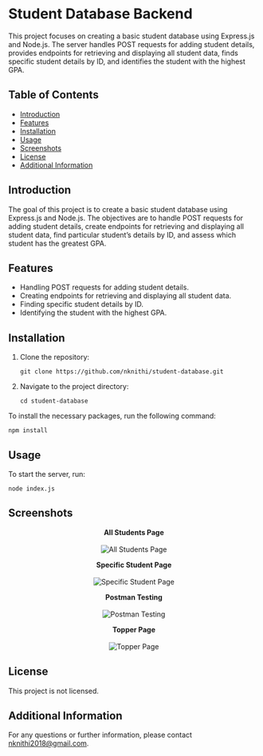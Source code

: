 # Student Database Backend

This project focuses on creating a basic student database using Express.js and Node.js. The server handles POST requests for adding student details, provides endpoints for retrieving and displaying all student data, finds specific student details by ID, and identifies the student with the highest GPA.

## Table of Contents

- [Introduction](#introduction)
- [Features](#features)
- [Installation](#installation)
- [Usage](#usage)
- [Screenshots](#screenshots)
- [License](#license)
- [Additional Information](#additional-information)

## Introduction

The goal of this project is to create a basic student database using Express.js and Node.js. The objectives are to handle POST requests for adding student details, create endpoints for retrieving and displaying all student data, find particular student’s details by ID, and assess which student has the greatest GPA.

## Features

- Handling POST requests for adding student details.
- Creating endpoints for retrieving and displaying all student data.
- Finding specific student details by ID.
- Identifying the student with the highest GPA.

## Installation

1. Clone the repository:
   ```
   git clone https://github.com/nknithi/student-database.git
   ```
2. Navigate to the project directory:
    ```
   cd student-database
   ```
To install the necessary packages, run the following command:

```
npm install
```
## Usage

To start the server, run:

```
node index.js
```
## Screenshots

<p align="center">
  <strong>All Students Page</strong><br><br>
  <img src="screenshots/allstudents.png" alt="All Students Page">
</p>

<p align="center">
  <strong>Specific Student Page</strong><br><br>
  <img src="screenshots/particularstudent.png" alt="Specific Student Page">
</p>

<p align="center">
  <strong>Postman Testing</strong><br><br>
  <img src="screenshots/postman.png" alt="Postman Testing">
</p>

<p align="center">
  <strong>Topper Page</strong><br><br>
  <img src="screenshots/topper.png" alt="Topper Page">
</p>

## License

This project is not licensed.

## Additional Information

For any questions or further information, please contact [nknithi2018@gmail.com](mailto:nknithi2018@gmail.com).
